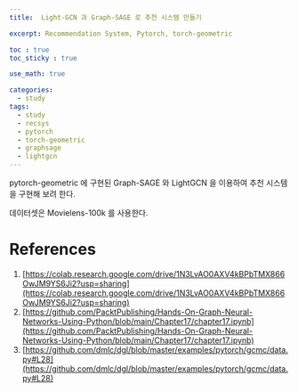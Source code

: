 ```yaml
---
title:  Light-GCN 과 Graph-SAGE 로 추천 시스템 만들기 

excerpt: Recommendation System, Pytorch, torch-geometric  

toc : true
toc_sticky : true  

use_math: true

categories:
  - study
tags:
  - study
  - recsys
  - pytorch
  - torch-geometric
  - graphsage
  - lightgcn
---
```


pytorch-geometric 에 구현된 Graph-SAGE 와 LightGCN 을 이용하여 추천 시스템을 구현해 보려 한다.

데이터셋은 Movielens-100k 를 사용한다.




# References

1. [https://colab.research.google.com/drive/1N3LvAO0AXV4kBPbTMX866OwJM9YS6Ji2?usp=sharing](https://colab.research.google.com/drive/1N3LvAO0AXV4kBPbTMX866OwJM9YS6Ji2?usp=sharing)
2. [https://github.com/PacktPublishing/Hands-On-Graph-Neural-Networks-Using-Python/blob/main/Chapter17/chapter17.ipynb](https://github.com/PacktPublishing/Hands-On-Graph-Neural-Networks-Using-Python/blob/main/Chapter17/chapter17.ipynb)
3. [https://github.com/dmlc/dgl/blob/master/examples/pytorch/gcmc/data.py#L28](https://github.com/dmlc/dgl/blob/master/examples/pytorch/gcmc/data.py#L28)
